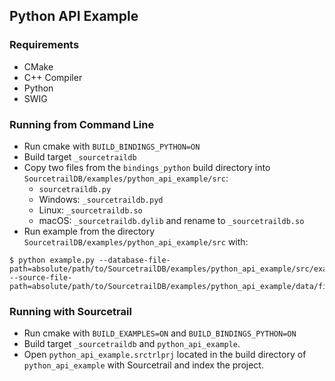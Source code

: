 
## Python API Example

### Requirements

* CMake
* C++ Compiler
* Python
* SWIG

### Running from Command Line

* Run cmake with `BUILD_BINDINGS_PYTHON=ON`
* Build target `_sourcetraildb`
* Copy two files from the `bindings_python` build directory into `SourcetrailDB/examples/python_api_example/src`:
	- `sourcetraildb.py`
	- Windows: `_sourcetraildb.pyd`
	- Linux: `_sourcetraildb.so`
	- macOS: `_sourcetraildb.dylib` and rename to `_sourcetraildb.so`
* Run example from the directory `SourcetrailDB/examples/python_api_example/src` with:

```
$ python example.py --database-file-path=absolute/path/to/SourcetrailDB/examples/python_api_example/src/example.srctrldb --source-file-path=absolute/path/to/SourcetrailDB/examples/python_api_example/data/file.py
```

### Running with Sourcetrail

* Run cmake with `BUILD_EXAMPLES=ON` and `BUILD_BINDINGS_PYTHON=ON`
* Build target `_sourcetraildb` and `python_api_example`.
* Open `python_api_example.srctrlprj` located in the build directory of `python_api_example` with Sourcetrail and index the project.
